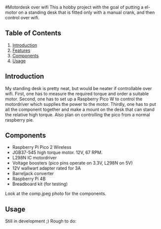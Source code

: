 #Motordesk over wifi
This a hobby project with the goal of putting a el-motor on a standing desk that is fitted only with a manual crank, and then control over wifi.


## Table of Contents

1. [Introduction](#introduction)
2. [Features](#features)
3. [Components](#components)
4. [Usage](#usage)

## Introduction
My standing desk is pretty neat, but would be neater if controllable over wifi. First, one has to measure the required torque and order a suitable motor. Second, one has to set up a Raspberry Pico W to control the motordriver which supplies the power to the motor. Thirdly, one has to put all the component together and make a mount on the desk that can stand the relative high torque. Also plan on controlling the pico from a normal raspberry pie.

## Components
- Raspberry Pi Pico 2 Wireless
- JGB37-545 high torque motor. 12V, 67 RPM.
- L298N IC motordriver
- Voltage boosters (pico pins operate on 3.3V, L298N on 5V)
- 12V wallwart adapter rated for 3A
- Barreljack converter 
- Raspberry Pi 4B
- Breadboard kit (for testing)

Look at the comp.jpeg photo for the components.

 ## Usage
Still in development ;) 
Rough to do: 
 

